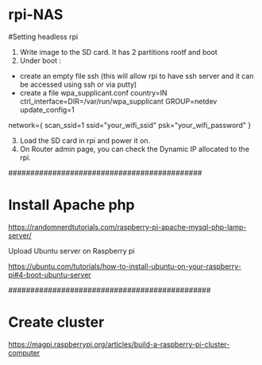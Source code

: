 # rpi-NAS

#Setting headless rpi
1) Write image to the SD card. It has 2 partitions rootf and boot
2) Under boot :
- create an empty file ssh (this will allow rpi to have ssh server and it can be accessed using ssh or via putty)
- create a file wpa_supplicant.conf 
country=IN
ctrl_interface=DIR=/var/run/wpa_supplicant GROUP=netdev
update_config=1

network={
scan_ssid=1
ssid="your_wifi_ssid"
psk="your_wifi_password"
}

3) Load the SD card in rpi and power it on.
4) On Router admin page, you can check the Dynamic IP allocated to the rpi.

############################################
# Install Apache php
https://randomnerdtutorials.com/raspberry-pi-apache-mysql-php-lamp-server/


Upload Ubuntu server on Raspberry pi

https://ubuntu.com/tutorials/how-to-install-ubuntu-on-your-raspberry-pi#4-boot-ubuntu-server

##############################################
# Create cluster
https://magpi.raspberrypi.org/articles/build-a-raspberry-pi-cluster-computer
